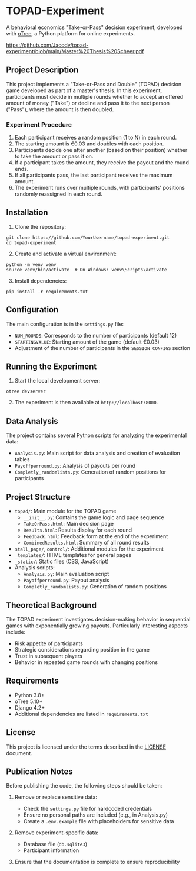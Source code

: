 # TOPAD-Experiment

A behavioral economics "Take-or-Pass" decision experiment, developed with [oTree](https://www.otree.org/), a Python platform for online experiments.


https://github.com/Jacody/topad-experiment/blob/main/Master%20Thesis%20Scheer.pdf

## Project Description

This project implements a "Take-or-Pass and Double" (TOPAD) decision game developed as part of a master's thesis. In this experiment, participants must decide in multiple rounds whether to accept an offered amount of money ("Take") or decline and pass it to the next person ("Pass"), where the amount is then doubled.

### Experiment Procedure

1. Each participant receives a random position (1 to N) in each round.
2. The starting amount is €0.03 and doubles with each position.
3. Participants decide one after another (based on their position) whether to take the amount or pass it on.
4. If a participant takes the amount, they receive the payout and the round ends.
5. If all participants pass, the last participant receives the maximum amount.
6. The experiment runs over multiple rounds, with participants' positions randomly reassigned in each round.

## Installation

1. Clone the repository:
```
git clone https://github.com/YourUsername/topad-experiment.git
cd topad-experiment
```

2. Create and activate a virtual environment:
```
python -m venv venv
source venv/bin/activate  # On Windows: venv\Scripts\activate
```

3. Install dependencies:
```
pip install -r requirements.txt
```

## Configuration

The main configuration is in the `settings.py` file:

- `NUM_ROUNDS`: Corresponds to the number of participants (default 12)
- `STARTINGVALUE`: Starting amount of the game (default €0.03)
- Adjustment of the number of participants in the `SESSION_CONFIGS` section

## Running the Experiment

1. Start the local development server:
```
otree devserver
```

2. The experiment is then available at `http://localhost:8000`.

## Data Analysis

The project contains several Python scripts for analyzing the experimental data:

- `Analysis.py`: Main script for data analysis and creation of evaluation tables
- `Payoffperround.py`: Analysis of payouts per round
- `Completly_randomlists.py`: Generation of random positions for participants

## Project Structure

- `topad/`: Main module for the TOPAD game
  - `__init__.py`: Contains the game logic and page sequence
  - `TakeOrPass.html`: Main decision page
  - `Results.html`: Results display for each round
  - `Feedback.html`: Feedback form at the end of the experiment
  - `CombinedResults.html`: Summary of all round results
- `stall_page/`, `control/`: Additional modules for the experiment
- `_templates/`: HTML templates for general pages
- `_static/`: Static files (CSS, JavaScript)
- Analysis scripts: 
  - `Analysis.py`: Main evaluation script
  - `Payoffperround.py`: Payout analysis
  - `Completly_randomlists.py`: Generation of random positions

## Theoretical Background

The TOPAD experiment investigates decision-making behavior in sequential games with exponentially growing payouts. Particularly interesting aspects include:

- Risk appetite of participants
- Strategic considerations regarding position in the game
- Trust in subsequent players
- Behavior in repeated game rounds with changing positions

## Requirements

- Python 3.8+
- oTree 5.10+
- Django 4.2+
- Additional dependencies are listed in `requirements.txt`

## License

This project is licensed under the terms described in the [LICENSE](LICENSE) document.

## Publication Notes

Before publishing the code, the following steps should be taken:

1. Remove or replace sensitive data:
   - Check the `settings.py` file for hardcoded credentials
   - Ensure no personal paths are included (e.g., in Analysis.py)
   - Create a `.env.example` file with placeholders for sensitive data

2. Remove experiment-specific data:
   - Database file (`db.sqlite3`)
   - Participant information

3. Ensure that the documentation is complete to ensure reproducibility 
